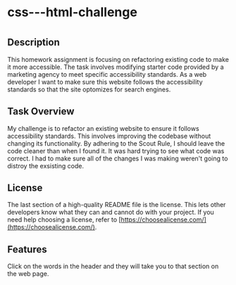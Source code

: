# css---html-challenge
# <Horiseon Website Editing HW>


## Description

This homework assignment is focusing on refactoring existing code to make it more accessible. The task involves modifying starter code provided by a marketing agency to meet specific accessibility standards. As a web developer I want to make sure this website follows the accessibility standards so that the site optomizes for search engines.

## Task Overview

My challenge is to refactor an existing website to ensure it follows accessibility standards. This involves improving the codebase without changing its functionality. By adhering to the Scout Rule, I should leave the code cleaner than when I found it.
It was hard trying to see what code was correct. I had to make sure all of the changes I was making weren't going to distroy the exsisting code.


## License

The last section of a high-quality README file is the license. This lets other developers know what they can and cannot do with your project. If you need help choosing a license, refer to [https://choosealicense.com/](https://choosealicense.com/).

## Features

Click on the words in the header and they will take you to that section on the web page.

